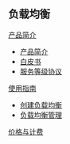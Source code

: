 ## 负载均衡

[产品简介]()
   
  * [产品简介](容器服务/负载均衡/产品简介/负载均衡产品简介.md)
  * [白皮书](容器服务/负载均衡/产品简介/负载均衡白皮书.md) 
  * [服务等级协议](容器服务/负载均衡/产品简介/负载均衡服务等级协议（SLA）.md)  

[使用指南]()

  * [创建负载均衡](容器服务/负载均衡/使用指南/创建负载均衡.md)
  * [负载均衡管理](容器服务/负载均衡/使用指南/负载均衡管理.md)

[价格与计费](容器服务/负载均衡/负载均衡价格与计费.md)